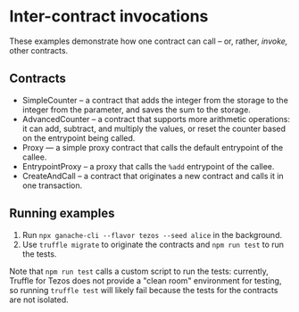 # Inter-contract invocations

These examples demonstrate how one contract can call – or, rather, _invoke,_ other contracts.

## Contracts

* SimpleCounter – a contract that adds the integer from the storage to the integer from the parameter, and saves the sum to the storage.
* AdvancedCounter – a contract that supports more arithmetic operations: it can add, subtract, and multiply the values, or reset the counter based on the entrypoint being called.
* Proxy — a simple proxy contract that calls the default entrypoint of the callee.
* EntrypointProxy – a proxy that calls the `%add` entrypoint of the callee.
* CreateAndCall – a contract that originates a new contract and calls it in one transaction.

## Running examples

1. Run `npx ganache-cli --flavor tezos --seed alice` in the background.
2. Use `truffle migrate` to originate the contracts and `npm run test` to run the tests.

Note that `npm run test` calls a custom script to run the tests: currently, Truffle for Tezos does not provide a "clean room" environment for testing, so running `truffle test` will likely fail because the tests for the contracts are not isolated.
